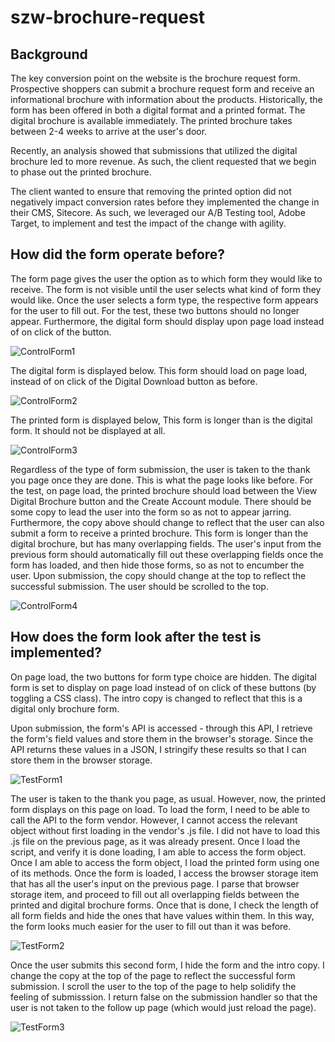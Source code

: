 # szw-brochure-request

## Background
The key conversion point on the website is the brochure request form. Prospective shoppers can submit a brochure request form and receive an informational brochure with information about the products. Historically, the form has been offered in both a digital format and a printed format. The digital brochure is available immediately. The printed brochure takes between 2-4 weeks to arrive at the user's door. 

Recently, an analysis showed that submissions that utilized the digital brochure led to more revenue. As such, the client requested that we begin to phase out the printed brochure. 

The client wanted to ensure that removing the printed option did not negatively impact conversion rates before they implemented the change in their CMS, Sitecore. As such, we leveraged our A/B Testing tool, Adobe Target, to implement and test the impact of the change with agility. 


## How did the form operate before?

The form page gives the user the option as to which form they would like to receive. 
The form is not visible until the user selects what kind of form they would like. 
Once the user selects a form type, the respective form appears for the user to fill out. 
For the test, these two buttons should no longer appear. Furthermore, the digital form should display upon page load instead of on click of the button. 

![ControlForm1](images/control1.png)

The digital form is displayed below. This form should load on page load, instead of on click of the Digital Download button as before. 

![ControlForm2](images/control2.png)

The printed form is displayed below, This form is longer than is the digital form. It should not be displayed at all. 

![ControlForm3](images/control3.png)

Regardless of the type of form submission, the user is taken to the thank you page once they are done. This is what the page looks like before. For the test, on page load, the printed brochure should load between the View Digital Brochure button and the Create Account module. There should be some copy to lead the user into the form so as not to appear jarring. Furthermore, the copy above should change to reflect that the user can also submit a form to receive a printed brochure. This form is longer than the digital brochure, but has many overlapping fields. The user's input from the previous form should automatically fill out these overlapping fields once the form has loaded, and then hide those forms, so as not to encumber the user. Upon submission, the copy should change at the top to reflect the successful submission. The user should be scrolled to the top. 

![ControlForm4](images/control4.png)

## How does the form look after the test is implemented?

On page load, the two buttons for form type choice are hidden. The digital form is set to display on page load instead of on click of these buttons (by toggling a CSS class). The intro copy is changed to reflect that this is a digital only brochure form. 

Upon submission, the form's API is accessed - through this API, I retrieve the form's field values and store them in the browser's storage. Since the API returns these values in a JSON, I stringify these results so that I can store them in the browser storage. 

![TestForm1](images/test1.png)

The user is taken to the thank you page, as usual. However, now, the printed form displays on this page on load. 
To load the form, I need to be able to call the API to the form vendor. However, I cannot access the relevant object without first loading in the vendor's .js file. I did not have to load this .js file on the previous page, as it was already present. 
Once I load the script, and verify it is done loading, I am able to access the form object. 
Once I am able to access the form object, I load the printed form using one of its methods. 
Once the form is loaded, I access the browser storage item that has all the user's input on the previous page. 
I parse that browser storage item, and proceed to fill out all overlapping fields between the printed and digital brochure forms. 
Once that is done, I check the length of all form fields and hide the ones that have values within them. In this way, the form looks much easier for the user to fill out than it was before. 

![TestForm2](images/test2.png)

Once the user submits this second form, I hide the form and the intro copy. I change the copy at the top of the page to reflect the successful form submission. I scroll the user to the top of the page to help solidify the feeling of submisssion. I return false on the submission handler so that the user is not taken to the follow up page (which would just reload the page). 

![TestForm3](images/test3.png)


